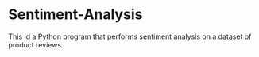 # Sentiment-Analysis
This id a Python program that performs sentiment analysis on a dataset of product reviews
